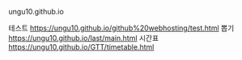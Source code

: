 ungu10.github.io

테스트 https://ungu10.github.io/github%20webhosting/test.html
뽑기 https://ungu10.github.io/last/main.html
시간표 https://ungu10.github.io/GTT/timetable.html

